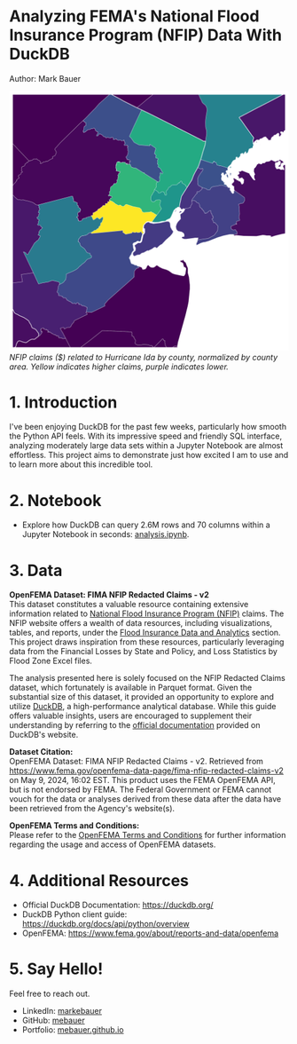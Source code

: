 # Analyzing FEMA's National Flood Insurance Program (NFIP) Data With DuckDB
Author: Mark Bauer

![hurricane-ida](figures/hurricane-ida.png)  
*NFIP claims ($) related to Hurricane Ida by county, normalized by county area. Yellow indicates higher claims, purple indicates lower.*

# 1. Introduction
I've been enjoying DuckDB for the past few weeks, particularly how smooth the Python API feels. With its impressive speed and friendly SQL interface, analyzing moderately large data sets within a Jupyter Notebook are almost effortless. This project aims to demonstrate just how excited I am to use and to learn more about this incredible tool.

# 2. Notebook
- Explore how DuckDB can query 2.6M rows and 70 columns within a Jupyter Notebook in seconds: [analysis.ipynb](https://github.com/mebauer/duckdb-fema-nfip/blob/main/analysis.ipynb).

# 3. Data
**OpenFEMA Dataset: FIMA NFIP Redacted Claims - v2**  
This dataset constitutes a valuable resource containing extensive information related to [National Flood Insurance Program (NFIP)](https://www.fema.gov/openfema-data-page/fima-nfip-redacted-claims-v2) claims. The NFIP website offers a wealth of data resources, including visualizations, tables, and reports, under the [Flood Insurance Data and Analytics](https://nfipservices.floodsmart.gov/reports-flood-insurance-data) section. This project draws inspiration from these resources, particularly leveraging data from the Financial Losses by State and Policy, and Loss Statistics by Flood Zone Excel files.

The analysis presented here is solely focused on the NFIP Redacted Claims dataset, which fortunately is available in Parquet format. Given the substantial size of this dataset, it provided an opportunity to explore and utilize [DuckDB](https://duckdb.org/), a high-performance analytical database. While this guide offers valuable insights, users are encouraged to supplement their understanding by referring to the [official documentation](https://duckdb.org/docs/) provided on DuckDB's website.

**Dataset Citation:**  
OpenFEMA Dataset: FIMA NFIP Redacted Claims - v2. Retrieved from https://www.fema.gov/openfema-data-page/fima-nfip-redacted-claims-v2 on May 9, 2024, 16:02 EST. This product uses the FEMA OpenFEMA API, but is not endorsed by FEMA. The Federal Government or FEMA cannot vouch for the data or analyses derived from these data after the data have been retrieved from the Agency's website(s).

**OpenFEMA Terms and Conditions:**    
Please refer to the [OpenFEMA Terms and Conditions](https://www.fema.gov/about/openfema/terms-conditions) for further information regarding the usage and access of OpenFEMA datasets.

# 4. Additional Resources
- Official DuckDB Documentation: https://duckdb.org/
- DuckDB Python client guide: https://duckdb.org/docs/api/python/overview
- OpenFEMA: https://www.fema.gov/about/reports-and-data/openfema

# 5. Say Hello!
Feel free to reach out.
- LinkedIn: [markebauer](https://www.linkedin.com/in/markebauer/)  
- GitHub: [mebauer](https://github.com/mebauer)  
- Portfolio: [mebauer.github.io](https://mebauer.github.io/)
